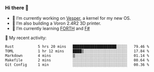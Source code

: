 ### Hi there 👋

<!--
**berkus/berkus** is a ✨ _special_ ✨ repository because its `README.md` (this file) appears on your GitHub profile.

Here are some ideas to get you started:

- 🔭 I’m currently working on ...
- 🌱 I’m currently learning ...
- 👯 I’m looking to collaborate on ...
- 🤔 I’m looking for help with ...
- 💬 Ask me about ...
- 📫 How to reach me: ...
- 😄 Pronouns: ...
- ⚡ Fun fact: ...
-->

- 🔭 I’m currently working on [Vesper](https://github.com/metta-systems/vesper), a kernel for my new OS.
- 🔭 I’m also building a Voron 2.4R2 3D printer.
- 🌱 I’m currently learning [FORTH](http://forth.com/starting-forth/) and [F#](https://fsharpforfunandprofit.com/)

💼 My recent activity:

<!--START_SECTION:waka-->

```txt
Rust           5 hrs 20 mins   ████████████████████░░░░░   79.46 %
TOML           1 hr 12 mins    ████▒░░░░░░░░░░░░░░░░░░░░   17.84 %
Markdown       4 mins          ▒░░░░░░░░░░░░░░░░░░░░░░░░   01.14 %
Makefile       2 mins          ░░░░░░░░░░░░░░░░░░░░░░░░░   00.64 %
Git Config     1 min           ░░░░░░░░░░░░░░░░░░░░░░░░░   00.36 %
```

<!--END_SECTION:waka-->
